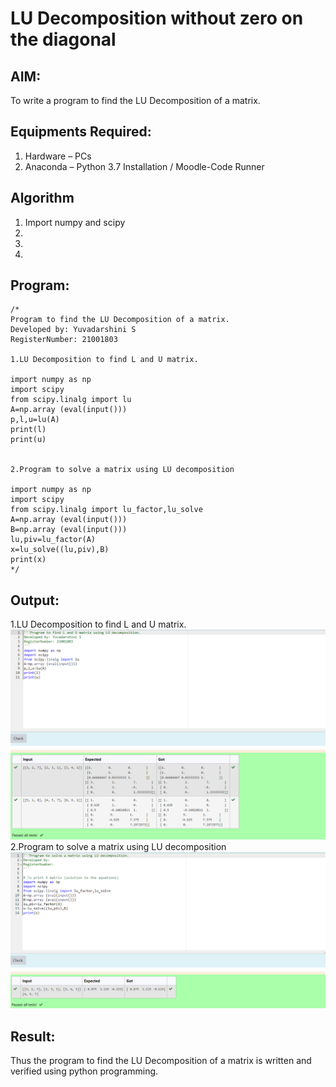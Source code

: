 # LU Decomposition without zero on the diagonal

## AIM:
To write a program to find the LU Decomposition of a matrix.

## Equipments Required:
1. Hardware – PCs
2. Anaconda – Python 3.7 Installation / Moodle-Code Runner

## Algorithm
1. Import numpy and scipy
2. 
3. 
4. 

## Program:
```
/*
Program to find the LU Decomposition of a matrix.
Developed by: Yuvadarshini S
RegisterNumber: 21001803

1.LU Decomposition to find L and U matrix.

import numpy as np
import scipy
from scipy.linalg import lu
A=np.array (eval(input()))
p,l,u=lu(A)
print(l)
print(u)


2.Program to solve a matrix using LU decomposition

import numpy as np
import scipy
from scipy.linalg import lu_factor,lu_solve
A=np.array (eval(input()))
B=np.array (eval(input()))
lu,piv=lu_factor(A)
x=lu_solve((lu,piv),B)
print(x)
*/
```

## Output:
1.LU Decomposition to find L and U matrix.
![GitHub Logo](one.png)
2.Program to solve a matrix using LU decomposition
![GitHub Logo](two.png)


## Result:
Thus the program to find the LU Decomposition of a matrix is written and verified using python programming.
